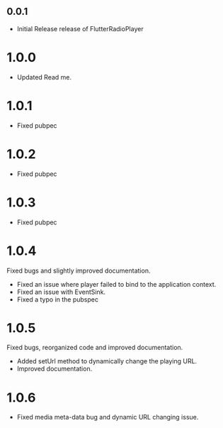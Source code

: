 ## 0.0.1

* Initial Release release of FlutterRadioPlayer

# 1.0.0

* Updated Read me.

# 1.0.1

* Fixed pubpec

# 1.0.2

* Fixed pubpec

# 1.0.3

* Fixed pubpec

# 1.0.4

Fixed bugs and slightly improved documentation.

* Fixed an issue where player failed to bind to the application context.
* Fixed an issue with EventSink.
* Fixed a typo in the pubspec

# 1.0.5

Fixed bugs, reorganized code and improved documentation.

* Added setUrl method to dynamically change the playing URL.
* Improved documentation. 

# 1.0.6

* Fixed media meta-data bug and dynamic URL changing issue.


